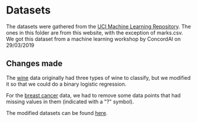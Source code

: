 # Datasets

The datasets were gathered from the [UCI Machine Learning Repository](http://archive.ics.uci.edu/ml/index.php). The ones in this folder are from this website, 
with the exception of marks.csv. We got this dataset from a machine learning workshop by ConcordAI on 29/03/2019

## Changes made
The [wine](http://archive.ics.uci.edu/ml/datasets/Wine) data originally had three types of wine to classify, but we modified it
so that we could do a binary logistic regression.

For the [breast cancer](https://archive.ics.uci.edu/ml/datasets/breast+cancer+wisconsin+(original)) data, we had to remove some data points 
that had missing values in them (indicated with a "?" symbol).

The modified datasets can be found [here](/src/dataset/).
